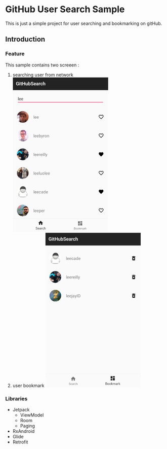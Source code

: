 # GitHub User Search Sample
This is just a simple project for user searching and bookmarking on gitHub.

## Introduction
### Feature
This sample contains two screeen : 
 1. searching user from network
![search](./screenshot/search.png)
 2. user bookmark
![bookmark](./screenshot/bookmark.png)
 
### Libraries  
 * Jetpack
   - ViewModel
   - Room
   - Paging
 * RxAndroid
 * Glide
 * Retrofit
 
 
 
 
